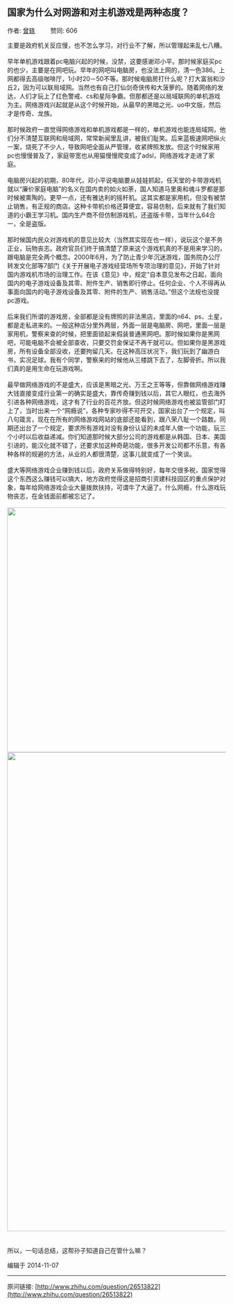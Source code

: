 ## 国家为什么对网游和对主机游戏是两种态度？

作者: [曾轶](http://www.zhihu.com/people/rz3000)&nbsp;&nbsp;&nbsp;&nbsp;&nbsp;&nbsp;&nbsp;&nbsp; 赞同: 606


主要是政府机关反应慢，也不怎么学习，对行业不了解，所以管理起来乱七八糟。<br><br>早年单机游戏跟着pc电脑兴起的时候，没禁，这要感谢邓小平。那时候家庭买pc的也少，主要是在网吧玩。早年的网吧叫电脑房，也没法上网的，清一色386。上网都得去高级咖啡厅，1小时20－50不等。那时候电脑房打什么呢？打大富翁和沙丘2，因为可以联局域网。当然也有自己打仙剑奇侠传和大菠萝的。随着网络的发达，人们才玩上了红色警戒、cs和星际争霸。但那都还是以局域联网的单机游戏为主。网络游戏兴起就是从这个时候开始，从最早的黑暗之光、uo中文版，然后才是传奇、龙族。<br><br>那时候政府一直觉得网络游戏和单机游戏都是一样的，单机游戏也能连局域网，他们分不清楚互联网和局域网，常常新闻里乱讲，被我们耻笑。后来蓝极速网吧纵火一案，烧死了不少人，导致网吧全面从严管理，收紧牌照发放。但这个时候家用pc也慢慢普及了，家庭带宽也从用猫慢慢爬变成了adsl，网络游戏才走进了家庭。<br><br>电脑房兴起的初期，80年代，邓小平说电脑要从娃娃抓起，任天堂的卡带游戏机就以“廉价家庭电脑”的名义在国内卖的如火如荼，国人知道马里奥和魂斗罗都是那时候被熏陶的。更早一点，还有雅达利的摇杆机。这其实都是家用机，但没有被禁止销售，有正规的商店。这种卡带机价格还算便宜，容易仿制，后来就有了我们知道的小霸王学习机。国内生产商不但仿制游戏机，还盗版卡带，当年什么64合一，全是盗版。<br><br>那时候国内民众对游戏机的意见比较大（当然其实现在也一样），说玩这个是不务正业，玩物丧志。政府官员们终于搞清楚了原来这个游戏机真的不是用来学习的，跟电脑是完全两个概念。2000年6月，为了防止青少年沉迷游戏，国务院办公厅转发文化部等7部门《关于开展电子游戏经营场所专项治理的意见》，开始了针对国内游戏机市场的治理工作。在该《意见》中，规定“自本意见发布之日起，面向国内的电子游戏设备及其零、附件生产、销售即行停止。任何企业、个人不得再从事面向国内的电子游戏设备及其零、附件的生产、销售活动。”但这个法规也没提pc游戏。<br><br>后来我们所谓的游戏房，全部都是没有牌照的非法黑店，里面的n64、ps、土星，都是走私进来的。一般这种店分里外两层，外面一层是电脑房、网吧，里面一层是家用机，警察来查的时候，把里面锁起来假装普通黑网吧。那时候如果你是黑网吧，可能电脑不会被全部查收，只要交罚金保证不再干就可以。但如果你是黑游戏房，所有设备全部没收，还要拘留几天。在这种高压状况下，我们玩到了幽游白书，实况足球。我有个同学，警察来的时候他从三楼跳下去了，左脚骨折。所以我们真的是用生命在玩游戏啊。<br><br>最早做网络游戏的不是盛大，应该是黑暗之光、万王之王等等，但靠做网络游戏赚大钱直接变成行业第一的确实是盛大，靠传奇赚到钱以后，其它人眼红，也去海外引进各种网络游戏，这才有了行业的百花齐放。但这时候网络游戏也被监管部门盯上了，当时出来一个“网瘾说”，各种专家吵得不可开交，国家出台了一个规定，叫八句箴言，现在在所有的网络游戏网站的底部还能看到，跟八荣八耻一个路数。同期还出台了一个规定，要求所有游戏对没有身份认证的未成年人做一个功能，玩三个小时以后收益递减。你们知道那时候大部分公司的游戏都是从韩国、日本、美国引进的，能汉化就不错了，还要求加这种奇葩功能，很多开发公司都不乐意，有各种各样的规避的方法，从业的人都很清楚，这事儿就变成了一个笑谈。<br><br>盛大等网络游戏企业赚到钱以后，政府关系做得特别好，每年交很多税，国家觉得这个东西这么赚钱可以搞大，地方政府觉得这是招商引资建科技园区的重点保护对象，每年给网络游戏企业大量拨款扶持，可谓牛了大逼了。什么网瘾，什么游戏玩物丧志，在金钱面前都被忘记了。<br><br><img src="http://pic2.zhimg.com/c9c0cea08776db142c08e9afa04eab59_b.jpg" data-rawwidth="564" data-rawheight="350" class="origin_image zh-lightbox-thumb" width="564" data-original="http://pic2.zhimg.com/c9c0cea08776db142c08e9afa04eab59_r.jpg"><br><img src="http://pic3.zhimg.com/ac5cc52637b71bb75e2fb0dbb89444a2_b.jpg" data-rawwidth="1104" data-rawheight="1122" class="origin_image zh-lightbox-thumb" width="1104" data-original="http://pic3.zhimg.com/ac5cc52637b71bb75e2fb0dbb89444a2_r.jpg"><br><br><br>所以，一句话总结，这帮孙子知道自己在管什么嘛？



编辑于 2014-11-07



---
原问链接: [http://www.zhihu.com/question/26513822](http://www.zhihu.com/question/26513822)
